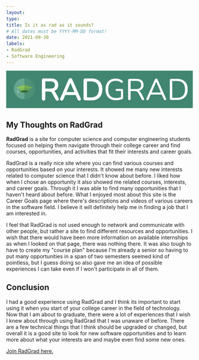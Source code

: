```yaml
---
layout: 
type: 
title: Is it as rad as it sounds?
# All dates must be YYYY-MM-DD format!
date: 2021-09-30
labels:
- RadGrad
- Software Engineering
---
```


<img class="ui image" src="/images/radgrad.png">

## My Thoughts on RadGrad

**RadGrad** is a site for computer science and computer engineering students focused on helping them navigate through their college career and find courses, opportunities, and activities that fit their interests and career goals.

RadGrad is a really nice site where you can find various courses and opportunities based on your interests. It showed me many new interests related to computer science that I didn't know about before. I liked how when I chose an opportunity it also showed me related courses, interests, and career goals. Through it I was able to find many opportunities that I haven't heard about before. What I enjoyed most about this site is the Career Goals page where there's descriptions and videos of various careers in the software field. I believe it will definitely help me in finding a job that I am interested in.

I feel that RadGrad is not used enough to network and communicate with other people, but rather a site to find different resources and opportunities. I wish that there would have been more information on available internships as when I looked on that page, there was nothing there. It was also tough to have to create my "course plan" because I'm already a senior so having to put many opportunities in a span of two semesters seemed kind of pointless, but I guess doing so also gave me an idea of possible experiences I can take even if I won't participate in all of them.

## Conclusion
I had a good experience using RadGrad and I think its important to start using it when you start of your college career in the field of technology. Now that I am about to graduate, there were a lot of experiences that I wish I knew about through using RadGrad that I was unaware of before. There are a few technical things that I think should be upgraded or changed, but overall it is a good site to look for new software opportunities and to learn more about what your interests are and maybe even find some new ones.

<a href="https://www.radgrad.org/"> Join RadGrad here. </a>
